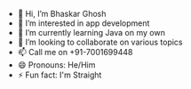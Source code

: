 - 👋 Hi, I’m Bhaskar Ghosh
- 👀 I’m interested in app development
- 🌱 I’m currently learning Java on my own
- 💞️ I’m looking to collaborate on various topics
- 📫 Call me on +91-7001699448
- 😄 Pronouns: He/Him
- ⚡ Fun fact: I'm Straight

<!---
bgjuce/bgjuce is a ✨ special ✨ repository because its `README.md` (this file) appears on your GitHub profile.
You can click the Preview link to take a look at your changes.
--->
